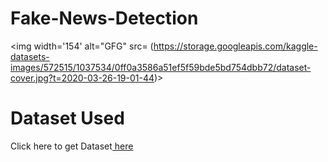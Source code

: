 # Fake-News-Detection
<img width='154' alt="GFG" src= (https://storage.googleapis.com/kaggle-datasets-images/572515/1037534/0ff0a3586a51ef5f59bde5bd754dbb72/dataset-cover.jpg?t=2020-03-26-19-01-44)>

# Dataset Used
Click here to get Dataset[ here](https://www.kaggle.com/datasets/clmentbisaillon/fake-and-real-news-dataset)
